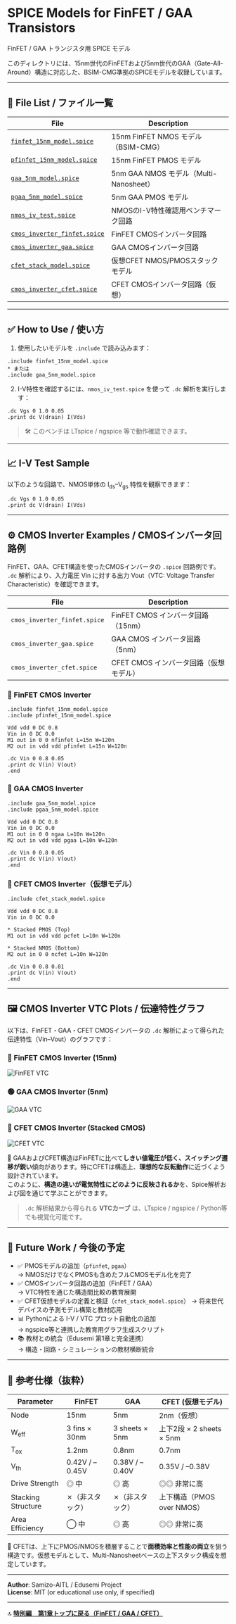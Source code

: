 # SPICE Models for FinFET / GAA Transistors  
FinFET / GAA トランジスタ用 SPICE モデル

このディレクトリには、15nm世代のFinFETおよび5nm世代のGAA（Gate-All-Around）構造に対応した、BSIM-CMG準拠のSPICEモデルを収録しています。

---

## 📁 File List / ファイル一覧

| File | Description |
|------|-------------|
| [`finfet_15nm_model.spice`](./finfet_15nm_model.spice)        | 15nm FinFET NMOS モデル（BSIM-CMG） |
| [`pfinfet_15nm_model.spice`](./pfinfet_15nm_model.spice)      | 15nm FinFET PMOS モデル |
| [`gaa_5nm_model.spice`](./gaa_5nm_model.spice)                | 5nm GAA NMOS モデル（Multi-Nanosheet） |
| [`pgaa_5nm_model.spice`](./pgaa_5nm_model.spice)              | 5nm GAA PMOS モデル |
| [`nmos_iv_test.spice`](./nmos_iv_test.spice)                  | NMOSのI-V特性確認用ベンチマーク回路 |
| [`cmos_inverter_finfet.spice`](./cmos_inverter_finfet.spice)  | FinFET CMOSインバータ回路 |
| [`cmos_inverter_gaa.spice`](./cmos_inverter_gaa.spice)        | GAA CMOSインバータ回路 |
| [`cfet_stack_model.spice`](./cfet_stack_model.spice)          | 仮想CFET NMOS/PMOSスタックモデル |
| [`cmos_inverter_cfet.spice`](./cmos_inverter_cfet.spice)      | CFET CMOSインバータ回路（仮想） |

---

## ✅ How to Use / 使い方

1. 使用したいモデルを `.include` で読み込みます：

```spice
.include finfet_15nm_model.spice
* または
.include gaa_5nm_model.spice
```

2. I-V特性を確認するには、`nmos_iv_test.spice` を使って `.dc` 解析を実行します：

```spice
.dc Vgs 0 1.0 0.05
.print dc V(drain) I(Vds)
```

> 🛠 このベンチは LTspice / ngspice 等で動作確認できます。

---

## 📈 I-V Test Sample

以下のような回路で、NMOS単体の I<sub>ds</sub>–V<sub>gs</sub> 特性を観察できます：

```spice
.dc Vgs 0 1.0 0.05
.print dc V(drain) I(Vds)
```

---

## ⚙️ CMOS Inverter Examples / CMOSインバータ回路例

FinFET、GAA、CFET構造を使ったCMOSインバータの `.spice` 回路例です。  
`.dc` 解析により、入力電圧 Vin に対する出力 Vout（VTC: Voltage Transfer Characteristic）を確認できます。

| File                         | Description                             |
|------------------------------|-----------------------------------------|
| `cmos_inverter_finfet.spice` | FinFET CMOS インバータ回路（15nm）      |
| `cmos_inverter_gaa.spice`    | GAA CMOS インバータ回路（5nm）         |
| `cmos_inverter_cfet.spice`   | CFET CMOS インバータ回路（仮想モデル） |

### 🧪 FinFET CMOS Inverter

```spice
.include finfet_15nm_model.spice
.include pfinfet_15nm_model.spice

Vdd vdd 0 DC 0.8
Vin in 0 DC 0.0
M1 out in 0 0 nfinfet L=15n W=120n
M2 out in vdd vdd pfinfet L=15n W=120n

.dc Vin 0 0.8 0.05
.print dc V(in) V(out)
.end
```

### 🧪 GAA CMOS Inverter

```spice
.include gaa_5nm_model.spice
.include pgaa_5nm_model.spice

Vdd vdd 0 DC 0.8
Vin in 0 DC 0.0
M1 out in 0 0 ngaa L=10n W=120n
M2 out in vdd vdd pgaa L=10n W=120n

.dc Vin 0 0.8 0.05
.print dc V(in) V(out)
.end
```

### 🧪 CFET CMOS Inverter（仮想モデル）

```spice
.include cfet_stack_model.spice

Vdd vdd 0 DC 0.8
Vin in 0 DC 0.0

* Stacked PMOS (Top)
M1 out in vdd vdd pcfet L=10n W=120n

* Stacked NMOS (Bottom)
M2 out in 0 0 ncfet L=10n W=120n

.dc Vin 0 0.8 0.01
.print dc V(in) V(out)
.end
```

---

## 🖼️ CMOS Inverter VTC Plots / 伝達特性グラフ

以下は、FinFET・GAA・CFET CMOSインバータの `.dc` 解析によって得られた伝達特性（Vin–Vout）のグラフです：

### 🔷 FinFET CMOS Inverter (15nm)
![FinFET VTC](./Images/vtc_finfet_cmos_inverter.png)

### 🟢 GAA CMOS Inverter (5nm)
![GAA VTC](./Images/vtc_gaa_cmos_inverter.png)

### 🔴 CFET CMOS Inverter (Stacked CMOS)
![CFET VTC](./Images/vtc_cfet_cmos_inverter.png)

📌 GAAおよびCFET構造はFinFETに比べて**しきい値電圧が低く、スイッチング遷移が鋭い**傾向があります。特にCFETは構造上、**理想的な反転動作**に近づくよう設計されています。  
このように、**構造の違いが電気特性にどのように反映されるか**を、Spice解析および図を通じて学ぶことができます。

> `.dc` 解析結果から得られる **VTCカーブ** は、LTspice / ngspice / Python等でも視覚化可能です。

---

## 📌 Future Work / 今後の予定

- ✅ PMOSモデルの追加（`pfinfet`, `pgaa`）  
  → NMOSだけでなくPMOSも含めたフルCMOSモデル化を完了
- ✅ CMOSインバータ回路の追加（FinFET / GAA）  
  → VTC特性を通じた構造間比較の教育展開
- ✅ CFET仮想モデルの定義と検証（`cfet_stack_model.spice`）
  → 将来世代デバイスの予測モデル構築と教材応用
- 📊 Pythonによる I-V / VTC プロット自動化の追加  
  → ngspice等と連携した教育用グラフ生成スクリプト
- 📚 教材との統合（Edusemi 第1章と完全連携）  
  → 構造・回路・シミュレーションの教材横断統合
  
---

## 🧪 参考仕様（抜粋）

| Parameter           | FinFET             | GAA                     | CFET (仮想モデル)         |
|---------------------|--------------------|--------------------------|----------------------------|
| Node                | 15nm               | 5nm                      | 2nm（仮想）                |
| W<sub>eff</sub>     | 3 fins × 30nm      | 3 sheets × 5nm           | 上下2段 × 2 sheets × 5nm   |
| T<sub>ox</sub>      | 1.2nm              | 0.8nm                    | 0.7nm                      |
| V<sub>th</sub>      | 0.42V / –0.45V     | 0.38V / –0.40V           | 0.35V / –0.38V             |
| Drive Strength      | ◎ 中               | ◎ 高                     | ◎◎ 非常に高               |
| Stacking Structure  | ✗（非スタック）     | ✗（非スタック）           | 上下構造（PMOS over NMOS） |
| Area Efficiency     | ◯ 中               | ◎ 高                     | ◎◎ 非常に高               |

📌 CFETは、上下にPMOS/NMOSを積層することで**面積効率と性能の両立**を狙う構造です。仮想モデルとして、Multi-Nanosheetベースの上下スタック構成を想定しています。

---

**Author**: Samizo-AITL / Edusemi Project  
**License**: MIT (or educational use only, if specified)

---

🔝 **[特別編　第1章トップに戻る（FinFET / GAA / CFET）](../README.md)**
